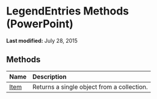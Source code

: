 
# LegendEntries Methods (PowerPoint)

 **Last modified:** July 28, 2015


## Methods



|**Name**|**Description**|
|:-----|:-----|
| [Item](67745179-84b3-a2b8-23d8-ceb393828af7.md)|Returns a single object from a collection.|
